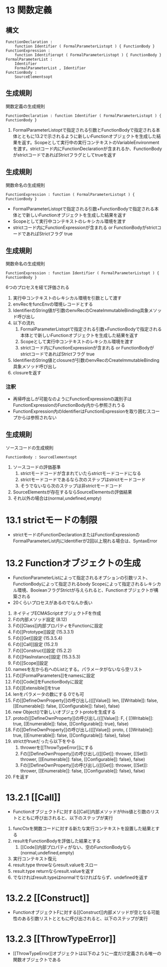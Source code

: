 # 13 関数定義
## 構文

```
FunctionDeclaration :
	function Identifier ( FormalParameterListopt ) { FunctionBody }
FunctionExpression :
	function Identifieropt ( FormalParameterListopt ) { FunctionBody }
FormalParameterList :
	Identifier
	FormalParameterList , Identifier
FunctionBody :
	SourceElementsopt
```

## 生成規則

関数定義の生成規則

```
FunctionDeclaration : function Identifier ( FormalParameterListopt ) { FunctionBody }
```

1. FormalParameterListoptで指定される引数とFunctionBodyで指定される本体とともに13.2で示されるように新しいFunctionオブジェクトを生成した結果を返す。Scopeとして実行中の実行コンテキストのVariableEnvironmentを渡す。strictコード内にFunctionDeclarationが含まれるか、FunctionBodyがstrictコードであればStrictフラグとしてtrueを返す

## 生成規則

関数命名の生成規則

```
FunctionExpression : function ( FormalParameterListopt ) { FunctionBody }
```

* FormalParameterListoptで指定される引数+FunctionBodyで指定される本体とで新しいFunctionオブジェクトを生成した結果を返す
* Scopeとして実行中コンテキストのレキシカル環境を渡す
* strictコード内にFunctionExpressionが含まれる or FunctionBodyがstrictコードであればStrictフラグ true

## 生成規則

関数命名の生成規則

```
FunctionExpression : function Identifier ( FormalParameterListopt ) { FunctionBody }
```

6つのプロセスを経て評価される

1. 実行中コンテキストのレキシカル環境を引数として渡す
2. envRecをfuncEnvの環境レコードとする
3. IdentifierのString値が引数のenvRecのCreateImmutableBinding具象メソッド呼び出し
4. 以下の流れ
	1. FormalParameterListoptで指定される引数+FunctionBodyで指定される本体とで新しいFunctionオブジェクトを生成した結果を返す
	2. Scopeとして実行中コンテキストのレキシカル環境を渡す
	3. strictコード内にFunctionExpressionが含まれる or FunctionBodyがstrictコードであればStrictフラグ true
5. IdentifierのString値とclosureが引数のenvRecのCreateImmutableBinding具象メソッド呼び出し
6. closureを返す

### 注釈

* 再帰呼出しが可能なのようにFunctionExpressionの識別子はFunctionExpressionのFunctionBody内から参照されうる
* FunctionExpression内のIdentifierはFunctionExpressionを取り囲むスコープからは参照されない

## 生成規則

ソースコードの生成規則

```
FunctionBody : SourceElementsopt
```

1. ソースコードの評価基準
	1. strictモードコードが含まれていたらstrictモードコードになる
	2. strictモードコードであるなら次のステップはstrictモードコード
	3. そうでないなら次のステップは非strictモードコード
2. SourceElementsが存在するならSourceElementsの評価結果
3. それ以外の場合は(normal,undefined,empty)

# 13.1 strictモードの制限

* strictモードのFunctionDeclarationまたはFunctionExpressionのFormalParameterList内にIdentifierが2回以上現れる場合は、SyntaxError

# 13.2 Functionオブジェクトの生成

* FunctionParameterListによって指定されるオプションの引数リスト、FunctionBodyによって指定されるbody Scopeによって指定されるレキシカル環境、BooleanフラグStrictが与えられると、Functionオブジェクトが構築される
* 20くらいプロセスがあるのでなんか長い

1. ネイティブECMAScriptオブジェクトFを作成
2. Fの内部メソッド設定 (8.12)
3. Fの[[Class]]内部プロパティをFunctionに設定
4. Fの[[Prototype]]設定 (15.3.3.1)
5. Fの[[Get]]設定 (15.3.5.4)
6. Fの[[Call]]設定 (15.2.1)
7. Fの[[Construct]]設定 (15.2.2)
8. Fの[[HasInstance]]設定 (15.3.5.3)
9. Fの[[Scope]]設定
10. namesを左から右へのListとする。パラメータがないなら空リスト
11. Fの[[FormalParameters]]をnamesに設定
12. Fの[[Code]]をFunctionBodyに設定
13. Fの[[Extensible]]をtrue
14. lenをパラメータの数にする 0でも可
15. Fの[[DefineOwnProperty]]の呼び出し({[[Value]]: len, [[Writable]]: false, [[Enumerable]]: false, [[Configurable]]: false}, false)
16. new Object()で新しいオブジェクトprotoを生成する
17. protoの[[DefineOwnProperty]]の呼び出し({[[Value]]: F, { [[Writable]]: true, [[Enumerable]]: false, [[Configurable]]: true}, false)
18. Fの[[DefineOwnProperty]]の呼び出し({[[Value]]: proto, { [[Writable]]: true, [[Enumerable]]: false, [[Configurable]]: false}, false)
19. strictがtrueだったら以下をやる
	1. throwerを[[ThrowTypeError]]にする
	2. Fの[[DefineOwnProperty]]の呼び出し({[[Get]]: thrower, [[Set]]: thrower, [[Enumerable]]: false, [[Configurable]]: false}, false)
	3. Fの[[DefineOwnProperty]]の呼び出し({[[Get]]: thrower, [[Set]]: thrower, [[Enumerable]]: false, [[Configurable]]: false}, false)
20. Fを返す

# 13.2.1 [[Call]]

* FunctionオブジェクトFに対する[[Call]]内部メソッドがthis値と引数のリストとともに呼び出されると、以下のステップが実行

1. funcCtxを関数コードに対する新たな実行コンテキストを設置した結果とする
2. resultをFunctionBodyを評価した結果とする
	1. [[Code]]内部プロパティがない、空のFunctionBodyなら(normal,undefined,empty)
3. 実行コンテキスト復元
4. result.type throwならresult.valueをスロー
5. result.type returnならresult.valueを返す
6. でなければresult.typeはnormalでなければならず、undefinedを返す

# 13.2.2 [[Construct]]

* FunctionオブジェクトFに対する[[Construct]]内部メソッドが空となる可能性のある引数リストとともに呼び出されると、以下のステップが実行

# 13.2.3 [[ThrowTypeError]]

* [[ThrowTypeError]]オブジェクトは以下のように一度だけ定義される唯一の関数オブジェクトである

